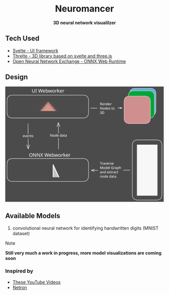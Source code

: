 <div align="center">

# Neuromancer
**3D neural network visualilzer**
</div>

## Tech Used
- [Svelte - UI framework](https://svelte.dev/)
- [Threlte - 3D library based on svelte and three.js](https://threlte.xyz)
- [Open Neural Network Exchange - ONNX Web Runtime](https://onnxruntime.ai)

## Design
<img src="/notes/design.excalidraw.svg"/>

## Available Models
1. convolutional neural network for identifying handwritten digits (MNIST dataset)

> [!NOTE] 
> **Still very much a work in progress, more model visualizations are coming soon**

### Inspired by
- [These YouTube Videos](https://www.youtube.com/playlist?list=PLYLFPRdcr4f3uq4ji1JgXTt0gITCitG45)
- [Netron](https://github.com/lutzroeder/netron)

